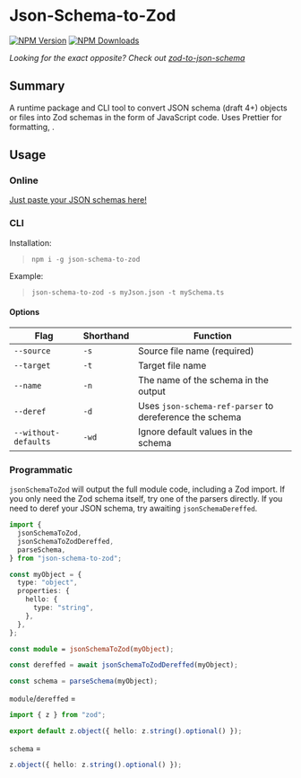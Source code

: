# Json-Schema-to-Zod

[![NPM Version](https://img.shields.io/npm/v/json-schema-to-zod.svg)](https://npmjs.org/package/json-schema-to-zod)
[![NPM Downloads](https://img.shields.io/npm/dw/json-schema-to-zod.svg)](https://npmjs.org/package/json-schema-to-zod)

_Looking for the exact opposite? Check out [zod-to-json-schema](https://npmjs.org/package/zod-to-json-schema)_

## Summary

A runtime package and CLI tool to convert JSON schema (draft 4+) objects or files into Zod schemas in the form of JavaScript code. Uses Prettier for formatting, .

## Usage

### Online

[Just paste your JSON schemas here!](https://stefanterdell.github.io/json-schema-to-zod-react/)

### CLI

Installation:

> `npm i -g json-schema-to-zod`

Example:

> `json-schema-to-zod -s myJson.json -t mySchema.ts`

#### Options

| Flag                 | Shorthand | Function                                                |
| -------------------- | --------- | ------------------------------------------------------- |
| `--source`           | `-s`      | Source file name (required)                             |
| `--target`           | `-t`      | Target file name                                        |
| `--name`             | `-n`      | The name of the schema in the output                    |
| `--deref`            | `-d`      | Uses `json-schema-ref-parser` to dereference the schema |
| `--without-defaults` | `-wd`     | Ignore default values in the schema                     |

### Programmatic

`jsonSchemaToZod` will output the full module code, including a Zod import. If you only need the Zod schema itself, try one of the parsers directly. If you need to deref your JSON schema, try awaiting `jsonSchemaDereffed`.

```typescript
import {
  jsonSchemaToZod,
  jsonSchemaToZodDereffed,
  parseSchema,
} from "json-schema-to-zod";

const myObject = {
  type: "object",
  properties: {
    hello: {
      type: "string",
    },
  },
};

const module = jsonSchemaToZod(myObject);

const dereffed = await jsonSchemaToZodDereffed(myObject);

const schema = parseSchema(myObject);
```

`module`/`dereffed` =

```typescript
import { z } from "zod";

export default z.object({ hello: z.string().optional() });
```

`schema` =

```typescript
z.object({ hello: z.string().optional() });
```
